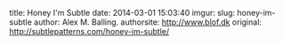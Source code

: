 title: Honey I'm Subtle
date: 2014-03-01 15:03:40
imgur: 
slug: honey-im-subtle
author: Alex M. Balling.
authorsite: http://www.blof.dk
original: http://subtlepatterns.com/honey-im-subtle/
